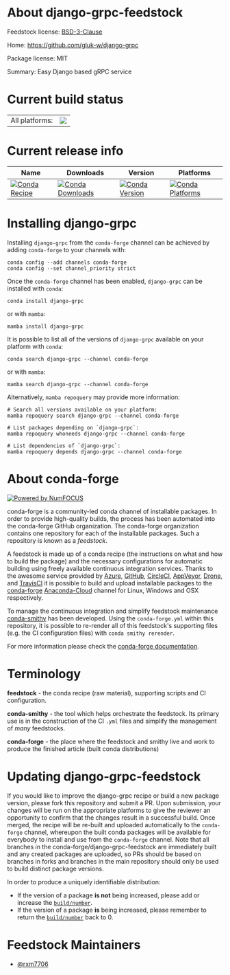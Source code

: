 About django-grpc-feedstock
===========================

Feedstock license: [BSD-3-Clause](https://github.com/conda-forge/django-grpc-feedstock/blob/main/LICENSE.txt)

Home: https://github.com/gluk-w/django-grpc

Package license: MIT

Summary: Easy Django based gRPC service

Current build status
====================


<table><tr><td>All platforms:</td>
    <td>
      <a href="https://dev.azure.com/conda-forge/feedstock-builds/_build/latest?definitionId=20305&branchName=main">
        <img src="https://dev.azure.com/conda-forge/feedstock-builds/_apis/build/status/django-grpc-feedstock?branchName=main">
      </a>
    </td>
  </tr>
</table>

Current release info
====================

| Name | Downloads | Version | Platforms |
| --- | --- | --- | --- |
| [![Conda Recipe](https://img.shields.io/badge/recipe-django--grpc-green.svg)](https://anaconda.org/conda-forge/django-grpc) | [![Conda Downloads](https://img.shields.io/conda/dn/conda-forge/django-grpc.svg)](https://anaconda.org/conda-forge/django-grpc) | [![Conda Version](https://img.shields.io/conda/vn/conda-forge/django-grpc.svg)](https://anaconda.org/conda-forge/django-grpc) | [![Conda Platforms](https://img.shields.io/conda/pn/conda-forge/django-grpc.svg)](https://anaconda.org/conda-forge/django-grpc) |

Installing django-grpc
======================

Installing `django-grpc` from the `conda-forge` channel can be achieved by adding `conda-forge` to your channels with:

```
conda config --add channels conda-forge
conda config --set channel_priority strict
```

Once the `conda-forge` channel has been enabled, `django-grpc` can be installed with `conda`:

```
conda install django-grpc
```

or with `mamba`:

```
mamba install django-grpc
```

It is possible to list all of the versions of `django-grpc` available on your platform with `conda`:

```
conda search django-grpc --channel conda-forge
```

or with `mamba`:

```
mamba search django-grpc --channel conda-forge
```

Alternatively, `mamba repoquery` may provide more information:

```
# Search all versions available on your platform:
mamba repoquery search django-grpc --channel conda-forge

# List packages depending on `django-grpc`:
mamba repoquery whoneeds django-grpc --channel conda-forge

# List dependencies of `django-grpc`:
mamba repoquery depends django-grpc --channel conda-forge
```


About conda-forge
=================

[![Powered by
NumFOCUS](https://img.shields.io/badge/powered%20by-NumFOCUS-orange.svg?style=flat&colorA=E1523D&colorB=007D8A)](https://numfocus.org)

conda-forge is a community-led conda channel of installable packages.
In order to provide high-quality builds, the process has been automated into the
conda-forge GitHub organization. The conda-forge organization contains one repository
for each of the installable packages. Such a repository is known as a *feedstock*.

A feedstock is made up of a conda recipe (the instructions on what and how to build
the package) and the necessary configurations for automatic building using freely
available continuous integration services. Thanks to the awesome service provided by
[Azure](https://azure.microsoft.com/en-us/services/devops/), [GitHub](https://github.com/),
[CircleCI](https://circleci.com/), [AppVeyor](https://www.appveyor.com/),
[Drone](https://cloud.drone.io/welcome), and [TravisCI](https://travis-ci.com/)
it is possible to build and upload installable packages to the
[conda-forge](https://anaconda.org/conda-forge) [Anaconda-Cloud](https://anaconda.org/)
channel for Linux, Windows and OSX respectively.

To manage the continuous integration and simplify feedstock maintenance
[conda-smithy](https://github.com/conda-forge/conda-smithy) has been developed.
Using the ``conda-forge.yml`` within this repository, it is possible to re-render all of
this feedstock's supporting files (e.g. the CI configuration files) with ``conda smithy rerender``.

For more information please check the [conda-forge documentation](https://conda-forge.org/docs/).

Terminology
===========

**feedstock** - the conda recipe (raw material), supporting scripts and CI configuration.

**conda-smithy** - the tool which helps orchestrate the feedstock.
                   Its primary use is in the construction of the CI ``.yml`` files
                   and simplify the management of *many* feedstocks.

**conda-forge** - the place where the feedstock and smithy live and work to
                  produce the finished article (built conda distributions)


Updating django-grpc-feedstock
==============================

If you would like to improve the django-grpc recipe or build a new
package version, please fork this repository and submit a PR. Upon submission,
your changes will be run on the appropriate platforms to give the reviewer an
opportunity to confirm that the changes result in a successful build. Once
merged, the recipe will be re-built and uploaded automatically to the
`conda-forge` channel, whereupon the built conda packages will be available for
everybody to install and use from the `conda-forge` channel.
Note that all branches in the conda-forge/django-grpc-feedstock are
immediately built and any created packages are uploaded, so PRs should be based
on branches in forks and branches in the main repository should only be used to
build distinct package versions.

In order to produce a uniquely identifiable distribution:
 * If the version of a package **is not** being increased, please add or increase
   the [``build/number``](https://docs.conda.io/projects/conda-build/en/latest/resources/define-metadata.html#build-number-and-string).
 * If the version of a package **is** being increased, please remember to return
   the [``build/number``](https://docs.conda.io/projects/conda-build/en/latest/resources/define-metadata.html#build-number-and-string)
   back to 0.

Feedstock Maintainers
=====================

* [@rxm7706](https://github.com/rxm7706/)

